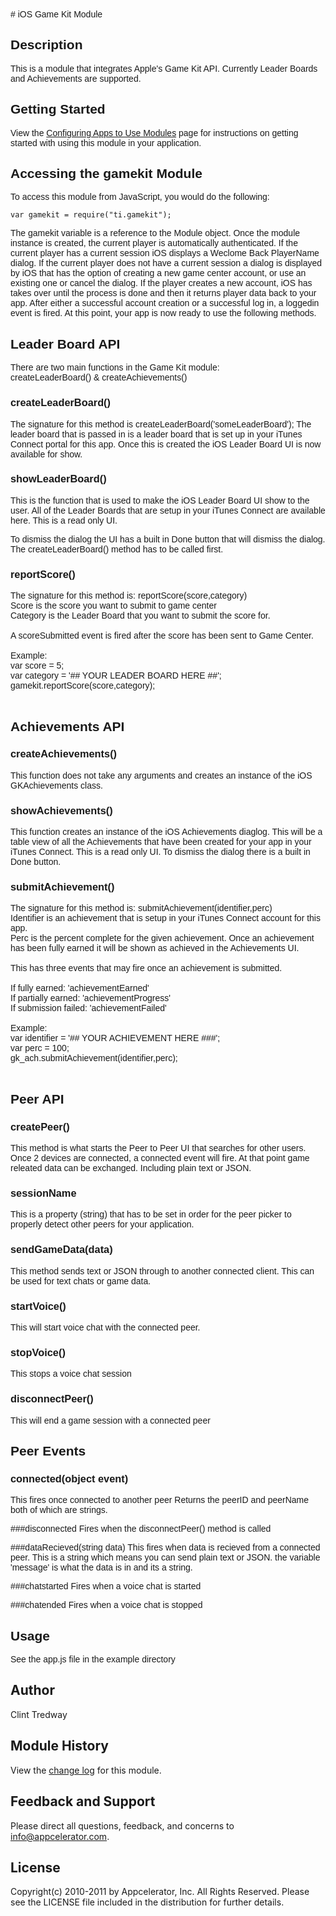 <font face="verdana,helvetica">
# iOS Game Kit Module

## Description

This is a module that integrates Apple's Game Kit API. Currently Leader Boards and Achievements are supported.

## Getting Started

View the [Configuring Apps to Use Modules](https://wiki.appcelerator.org/display/guides/Configuring+Apps+to+Use+Modules) page for instructions on getting
started with using this module in your application.

## Accessing the gamekit Module

To access this module from JavaScript, you would do the following:

	var gamekit = require("ti.gamekit");

The gamekit variable is a reference to the Module object.
Once the module instance is created, the current player is automatically authenticated. If the current player has a current session iOS displays a Weclome Back PlayerName dialog. 
If the current player does not have a current session a dialog is displayed by iOS that has the option of creating a new game center account, or use an existing one or cancel the dialog. 
If the player creates a new account, iOS has takes over until the process is done and then it returns player data back to your app. After either a successful account creation or a 
successful log in, a loggedin event is fired. At this point, your app is now ready to use the following methods.

## Leader Board API

There are two main functions in the Game Kit module:<br/>
createLeaderBoard() & createAchievements()

### createLeaderBoard()

The signature for this method is createLeaderBoard('someLeaderBoard');
The leader board that is passed in is a leader board that is set up in your iTunes Connect portal for this app.
Once this is created the iOS Leader Board UI is now available for show. 

### showLeaderBoard()

This is the function that is used to make the iOS Leader Board UI show to the user.
All of the Leader Boards that are setup in your iTunes Connect are available here. This is a read only UI.

To dismiss the dialog the UI has a built in Done button that will dismiss the dialog. 
The createLeaderBoard() method has to be called first.

### reportScore()
The signature for this method is: reportScore(score,category)<br/>
Score is the score you want to submit to game center<br/>
Category is the Leader Board that you want to submit the score for.<br/>
<br/>
A scoreSubmitted event is fired after the score has been sent to Game Center.<br/>
<br/>
Example:<br/>
	var score = 5;<br/>
	var category = '## YOUR LEADER BOARD HERE ##';<br/>
	gamekit.reportScore(score,category);<br/>
<br/>
## Achievements API

### createAchievements()
This function does not take any arguments and creates an instance of the iOS GKAchievements class.

### showAchievements()
This function creates an instance of the iOS Achievements diaglog. This will be a table view of all the Achievements that have been created for your app in your iTunes Connect. This is a read only UI. 
To dismiss the dialog there is a built in Done button. 

### submitAchievement()
The signature for this method is: submitAchievement(identifier,perc)<br/>
Identifier is an achievement that is setup in your iTunes Connect account for this app.<br/>
Perc is the percent complete for the given achievement. Once an achievement has been fully earned it will be shown as achieved in the Achievements UI.<br/>
<br/>
This has three events that may fire once an achievement is submitted.<br/>
<br/>
If fully earned: 'achievementEarned' <br/>
If partially earned: 'achievementProgress'<br/>
If submission failed: 'achievementFailed'<br/>
<br/>
Example:<br/>
	var identifier = '## YOUR ACHIEVEMENT HERE ###';	<br/>
	var perc = 100;<br/>
	gk_ach.submitAchievement(identifier,perc);<br/>
<br/>

## Peer API

### createPeer()
This method is what starts the Peer to Peer UI that searches for other users. Once 2 devices are connected, a connected event will fire. At that point game releated data can be
exchanged. Including plain text or JSON.

### sessionName
This is a property (string) that has to be set in order for the peer picker to properly detect other peers for your application.

### sendGameData(data)
This method sends text or JSON through to another connected client. This can be used for text chats or game data.

### startVoice()
This will start voice chat with the connected peer.

### stopVoice()
This stops a voice chat session

### disconnectPeer()
This will end a game session with a connected peer

## Peer Events
### connected(object event)
This fires once connected to another peer
Returns the peerID and peerName both of which are strings.

###disconnected
Fires when the disconnectPeer() method is called

###dataRecieved(string data)
This fires when data is recieved from a connected peer. This is a string which means you can send plain text or JSON.
the variable 'message' is what the data is in and its a string.

###chatstarted
Fires when a voice chat is started

###chatended
Fires when a voice chat is stopped

## Usage

See the app.js file in the example directory

</font>

## Author

Clint Tredway

## Module History

View the [change log](changelog.html) for this module.

## Feedback and Support

Please direct all questions, feedback, and concerns to [info@appcelerator.com](mailto:info@appcelerator.com?subject=iOS%20Gamekit%20Module).

## License

Copyright(c) 2010-2011 by Appcelerator, Inc. All Rights Reserved. Please see the LICENSE file included in the distribution for further details.
